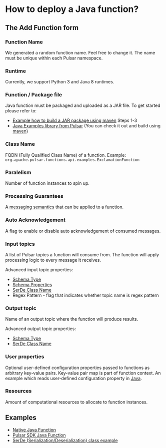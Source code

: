 # How to deploy a Java function?

## The Add Function form

### Function Name

We generated a random function name. Feel free to change it. The name must be unique within each Pulsar namespace.

### Runtime

Currently, we support Python 3 and Java 8 runtimes.

### Function / Package file

Java function must be packaged and uploaded as a JAR file. To get started please refer to:

* [Example how to build a JAR package using maven](https://pulsar.apache.org/docs/en/functions-package/#java) Steps 1-3
* [Java Examples library from Pulsar](https://github.com/apache/pulsar/tree/master/pulsar-functions/java-examples) (You can check it out and build using [maven](https://maven.apache.org/))

### Class Name

FQDN (Fully Qualified Class Name) of a function. Example: `org.apache.pulsar.functions.api.examples.ExclamationFunction`

### Paralelism

Number of function instances to spin up.

### Processing Guarantees

A [messaging semantics](https://pulsar.apache.org/docs/en/functions-overview/#processing-guarantees) that can be applied to a function.

### Auto Acknowledgement

A flag to enable or disable auto acknowledgement of consumed messages.

### Input topics

A list of Pulsar topics a function will consume from. The function will apply processing logic to every message it receives.

Advanced input topic properties:

* [Schema Type](https://pulsar.apache.org/docs/en/schema-understand/#schema-type)
* [Schema Properties](https://pulsar.apache.org/docs/en/schema-understand/#schema-type)
* [SerDe Class Name](https://pulsar.apache.org/docs/en/functions-develop/#serde)
* Regex Pattern - flag that indicates whether topic name is regex pattern

### Output topic

Name of an output topic where the function will produce results.

Advanced output topic properties:

* [Schema Type](https://pulsar.apache.org/docs/en/schema-understand/#schema-type)
* [SerDe Class Name](https://pulsar.apache.org/docs/en/functions-develop/#serde)

### User properties

Optional user-defined configuration properties passed to functions as arbitrary key-value pairs. Key-value pair map is part of function context. An example which reads user-defined configuration property in [Java](https://github.com/apache/pulsar/blob/master/pulsar-functions/java-examples/src/main/java/org/apache/pulsar/functions/api/examples/UserConfigFunction.java#L33).

### Resources

Amount of computational resources to allocate to function instances.

## Examples

* [Native Java Function](https://github.com/apache/pulsar/blob/master/pulsar-functions/java-examples/src/main/java/org/apache/pulsar/functions/api/examples/ExclamationFunction.java)
* [Pulsar SDK Java Function](https://github.com/apache/pulsar/blob/master/pulsar-functions/java-examples/src/main/java/org/apache/pulsar/functions/api/examples/UserPublishFunction.java)
* [SerDe (Serialization/Deserialization) class example](https://github.com/apache/pulsar/blob/master/pulsar-functions/java-examples/src/main/java/org/apache/pulsar/functions/api/examples/serde/CustomObjectSerde.java)

